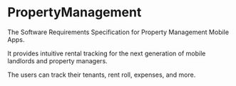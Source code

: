 # PropertyManagement

The Software Requirements Specification for Property Management Mobile Apps. 

It provides intuitive rental tracking for the next generation of mobile landlords and property managers.

The users can track their tenants, rent roll, expenses, and more.
